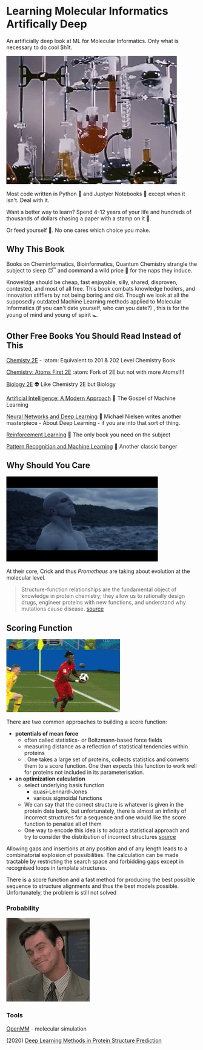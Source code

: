 # Learning Molecular Informatics Artifically Deep

An artificially deep look at ML for Molecular Informatics. Only what is necessary to do cool $h1t. 

![chemistry](chemistry.gif)

Most code written in Python 🐍 and Juptyer Notebooks 📓 except when it isn't. Deal with it. 

Want a better way to learn? Spend 4-12 years of your life and hundreds of thousands of dollars chasing a paper with a stamp on it 🥇.

Or feed yourself 🍼. No one cares which choice you make.

## Why This Book

Books on Cheminformatics, Bioinformatics, Quantum Chemistry strangle the subject to sleep 😴 and command a wild price 🤑 for the naps they induce. 

Knoweldge should be cheap, fast enjoyable, silly, shared, disproven, contested, and most of all free. This book combats knowledge hodlers, and innovation stifflers by not being boring and old. Though we look at all the supposedly outdated Machine Learning methods applied to Molecular Informatics (if you can't date yourself, who can you date?) , this is for the young of mind and young of spirit 🚼. 

## Other Free Books You Should Read Instead of This

[Chemisty 2E](https://openstax.org/details/books/chemistry-2e) - :atom: Equivalent to 201 & 202 Level Chemistry Book

[Chemistry: Atoms First 2E](https://openstax.org/details/books/chemistry-atoms-first-2e) :atom: Fork of 2E but not with more Atoms!!!!

[Biology 2E](https://openstax.org/details/books/biology-2e) 👽 Like Chemistry 2E but Biology 

[Artificial Intelligence: A Modern Approach]( https://github.com/aimacode/aima-python) 🤖 The Gospel of Machine Learning

[Neural Networks and Deep Learning](http://neuralnetworksanddeeplearning.com/) 🤖 Michael Nielsen writes another masterpiece - About Deep Learning - if you are into that sort of thing. 

[Reinforcement Learning](http://incompleteideas.net/book/RLbook2020.pdf) 🤖  The only book you need on the subject 

[Pattern Recognition and Machine Learning](https://www.microsoft.com/en-us/research/uploads/prod/2006/01/Bishop-Pattern-Recognition-and-Machine-Learning-2006.pdf) 🤖 Another classic banger

## Why Should You Care

![Prometheus](prometheus.gif)

At their core, Crick and thus *Prometheus* are taking about evolution at the molecular level. 

 > Structure-function relationships are the fundamental object of knowledge in protein chemistry; they allow us to rationally design drugs, engineer proteins with new functions, and understand why mutations cause disease. [source](https://www.chemistryworld.com/features/on-the-origin-of-proteins/3004719.article)

## Scoring Function 

![Goal](goal.gif)

 There are two common approaches to building a score function: 
* **potentials of mean force**
    * often called statistics- or Boltzmann-based force fields
    * measuring distance as a reflection of statistical tendencies within proteins
    * . One takes a large set of proteins, collects statistics and converts them to a score function. One then expects this function to work well for proteins not included in its parameterisation. 
* **an optimization calculation**
   * select underlying basis function 
      * quasi-Lennard-Jones 
      * various sigmoidal functions 
   * We can say that the correct structure is whatever is given in the protein data bank, but unfortunately, there is almost an infinity of incorrect structures for a sequence and one would like the score function to penalize all of them
  *  One way to encode this idea is to adopt a statistical approach and try to consider the distribution of incorrect structures
 [source](http://web.stanford.edu/class/cs273/refs/torda_chapter_proteomics.pdf)

Allowing gaps and insertions at any position and of any length leads to a combinatorial explosion of possibilities. The calculation can be made tractable by restricting the search space and forbidding gaps except in recognised loops in template structures.

There is a score function and a fast method for producing the best possible sequence to structure alignments and thus the best models possible. Unfortunately, the problem is still not solved

### Probability 

![Probably](probably.gif)

### Tools 

[OpenMM](http://openmm.org/) - molecular simulation


(2020) [Deep Learning Methods in Protein Structure Prediction](https://www.sciencedirect.com/science/article/pii/S2001037019304441)
